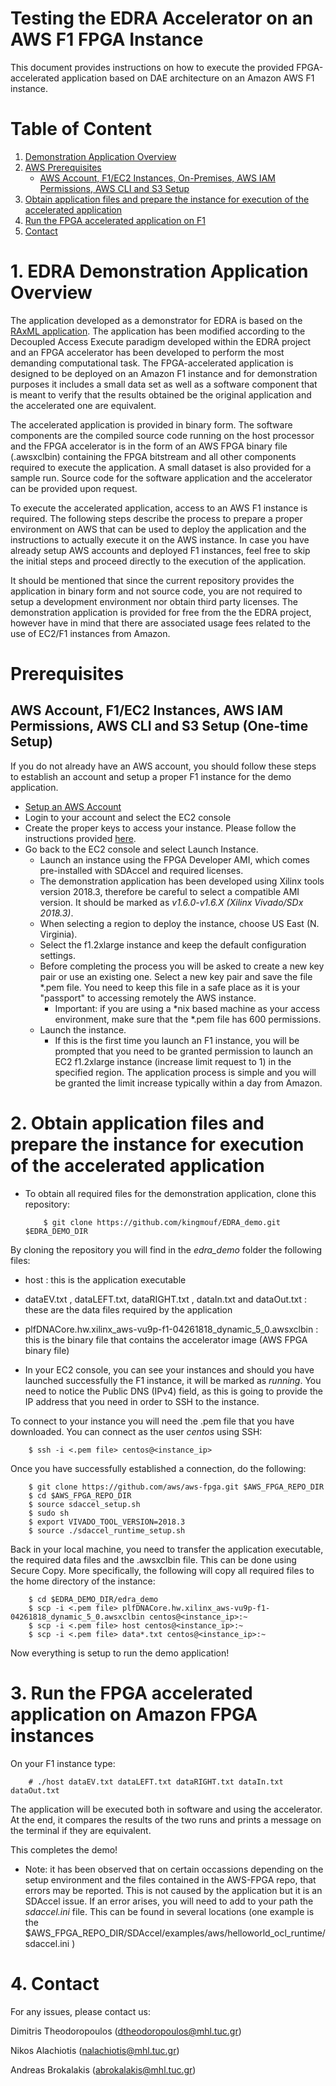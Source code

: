# Testing the EDRA Accelerator on an AWS F1 FPGA Instance

This document provides instructions on how to execute the provided FPGA-accelerated application based on DAE architecture on an Amazon AWS F1 instance. 

# Table of Content

1. [Demonstration Application Overview](#overview) 
2. [AWS Prerequisites](#prerequisites)
   * [AWS Account, F1/EC2 Instances, On-Premises, AWS IAM Permissions, AWS CLI and S3 Setup](#iss)
3. [Obtain application files and prepare the instance for execution of the accelerated application](#createapp)
4. [Run the FPGA accelerated application on F1](#runonf1)
5. [Contact](#read)


<a name="overview"></a>
# 1. EDRA Demonstration Application Overview

The application developed as a demonstrator for EDRA is based on the [RAxML application](https://github.com/stamatak/standard-RAxML). The application has been modified according to the Decoupled Access Execute paradigm developed within the EDRA project and an FPGA accelerator has been developed to perform the most demanding computational task. The FPGA-accelerated application is designed to be deployed on an Amazon F1 instance and for demonstration purposes it includes a small data set as well as a software component that is meant to verify that the results obtained be the original application and the accelerated one are equivalent.

The accelerated application is provided in binary form. The software components are the compiled source code running on the host processor and the FPGA accelerator is in the form of an AWS FPGA binary file (.awsxclbin) containing the FPGA bitstream and all other components required to execute the application. A small dataset is also provided for a sample run. Source code for the software application and the accelerator can be provided upon request.

To execute the accelerated application, access to an AWS F1 instance is required. The following steps describe the process to prepare a proper environment on AWS that can be used to deploy the application and the instructions to actually execute it on the AWS instance. In case you have already setup AWS accounts and deployed F1 instances, feel free to skip the initial steps and proceed directly to the execution of the application.

It should be mentioned that since the current repository provides the application in binary form and not source code, you are not required to setup a development environment nor obtain third party licenses. The demonstration application is provided for free from the the EDRA project, however have in mind that there are associated usage fees related to the use of EC2/F1 instances from Amazon. 

<a name="prerequisites"></a>
# Prerequisites
<a name="iss"></a>
## AWS Account, F1/EC2 Instances, AWS IAM Permissions, AWS CLI and S3 Setup (One-time Setup)
If you do not already have an AWS account, you should follow these steps to establish an account and setup a proper F1 instance for the demo application.

* [Setup an AWS Account](https://aws.amazon.com/free/)
* Login to your account and select the EC2 console
* Create the proper keys to access your instance. Please follow the instructions provided [here](http://docs.aws.amazon.com/AWSEC2/latest/APIReference/ec2-api-permissions.html).
* Go back to the EC2 console and select Launch Instance.
  * Launch an instance using the FPGA Developer AMI, which comes pre-installed with SDAccel and required licenses.
  * The demonstration application has been developed using Xilinx tools version 2018.3, therefore be careful to select a compatible AMI version. It should be marked as <i>v1.6.0-v1.6.X (Xilinx Vivado/SDx 2018.3)</i>.
  * When selecting a region to deploy the instance, choose US East (N. Virginia).
  * Select the f1.2xlarge instance and keep the default configuration settings.
  * Before completing the process you will be asked to create a new key pair or use an existing one. Select a new key pair and save the file \*.pem file. You need to keep this file in a safe place as it is your "passport" to accessing remotely the AWS instance.
    * Important: if you are using a *nix based machine as your access environment, make sure that the \*.pem file has 600 permissions. 
  * Launch the instance. 
     * If this is the first time you launch an F1 instance, you will be prompted that you need to be granted permission to launch an EC2 f1.2xlarge instance (increase limit request to 1) in the specified region. The application process is simple and you will be granted the limit increase typically within a day from Amazon.  

<a name="createapp"></a>
# 2. Obtain application files and prepare the instance for execution of the accelerated application

* To obtain all required files for the demonstration application, clone this repository: 

   ```
       $ git clone https://github.com/kingmouf/EDRA_demo.git $EDRA_DEMO_DIR  
   ```
By cloning the repository you will find in the *edra_demo* folder the following files:
  * host : this is the application executable
  * dataEV.txt , dataLEFT.txt, dataRIGHT.txt ,  dataIn.txt and dataOut.txt : these are the data files required by the application
  * plfDNACore.hw.xilinx_aws-vu9p-f1-04261818_dynamic_5_0.awsxclbin : this is the binary file that contains the accelerator image (AWS FPGA binary file)

* In your EC2 console, you can see your instances and should you have launched successfully the F1 instance, it will be marked as *running*. You need to notice the Public DNS (IPv4) field, as this is going to provide the IP address that you need in order to SSH to the instance.

To connect to your instance you will need the .pem file that you have downloaded. You can connect as the user *centos* using SSH:

   ```
       $ ssh -i <.pem file> centos@<instance_ip>  
   ```
Once you have successfully established a connection, do the following:

   ```
       $ git clone https://github.com/aws/aws-fpga.git $AWS_FPGA_REPO_DIR
       $ cd $AWS_FPGA_REPO_DIR                                         
       $ source sdaccel_setup.sh
       $ sudo sh
       $ export VIVADO_TOOL_VERSION=2018.3
       $ source ./sdaccel_runtime_setup.sh
   ```

Back in your local machine, you need to transfer the application executable, the required data files and the .awsxclbin file. This can be done using Secure Copy. More specifically, the following will copy all required files to the home directory of the instance:

   ```
       $ cd $EDRA_DEMO_DIR/edra_demo
       $ scp -i <.pem file> plfDNACore.hw.xilinx_aws-vu9p-f1-04261818_dynamic_5_0.awsxclbin centos@<instance_ip>:~
       $ scp -i <.pem file> host centos@<instance_ip>:~
       $ scp -i <.pem file> data*.txt centos@<instance_ip>:~
   ```

Now everything is setup to run the demo application!

<a name="runonf1"></a>
# 3. Run the FPGA accelerated application on Amazon FPGA instances

On your F1 instance type:

   ```
       # ./host dataEV.txt dataLEFT.txt dataRIGHT.txt dataIn.txt dataOut.txt 
   ```

The application will be executed both in software and using the accelerator. At the end, it compares the results of the two runs and prints a message on the terminal if they are equivalent.

This completes the demo!

* Note: it has been observed that on certain occassions depending on the setup environment and the files contained in the AWS-FPGA repo, that errors may be reported. This is not caused by the application but it is an SDAccel issue. If an error arises, you will need to add to your path the *sdaccel.ini* file. This can be found in several locations (one example is the $AWS_FPGA_REPO_DIR/SDAccel/examples/aws/helloworld_ocl_runtime/sdaccel.ini )

<a name="read"></a>
# 4. Contact

For any issues, please contact us: 

Dimitris Theodoropoulos (dtheodoropoulos@mhl.tuc.gr)

Nikos Alachiotis (nalachiotis@mhl.tuc.gr)

Andreas Brokalakis (abrokalakis@mhl.tuc.gr)

